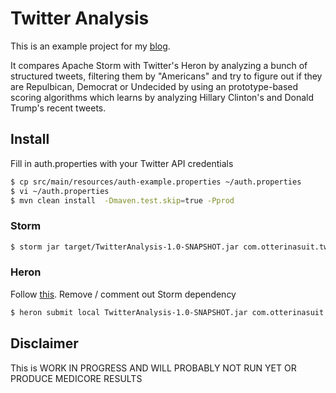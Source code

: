 # Twitter Analysis
This is an example project for my [blog](https://otter-in-a-suit.com/blog). 

It compares Apache Storm with Twitter's Heron by analyzing a bunch of structured tweets, filtering them by "Americans" and try to figure out if they are Repulbican, Democrat or Undecided by using an prototype-based scoring algorithms which learns by analyzing Hillary Clinton's and Donald Trump's recent tweets.

## Install
Fill in auth.properties with your Twitter API credentials
```sh
$ cp src/main/resources/auth-example.properties ~/auth.properties
$ vi ~/auth.properties
$ mvn clean install  -Dmaven.test.skip=true -Pprod
```
### Storm
```sh
$ storm jar target/TwitterAnalysis-1.0-SNAPSHOT.jar com.otterinasuit.twitter.Main ~/auth.properties
```
### Heron
Follow [this](http://twitter.github.io/heron/docs/upgrade-storm-to-heron/). Remove / comment out Storm dependency
```sh
$ heron submit local TwitterAnalysis-1.0-SNAPSHOT.jar com.otterinasuit.twitter.Main TwitterAnalysis --topology-args ~/auth.properties
```
## Disclaimer
This is WORK IN PROGRESS AND WILL PROBABLY NOT RUN YET OR PRODUCE MEDICORE RESULTS